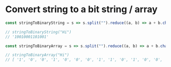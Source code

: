 # Convert string to a bit string / array

```javascript
const stringToBinaryString = s => s.split("").reduce((a, b) => a + b.charCodeAt(0).toString(2), "");

// stringToBinaryString("Hi")
// '10010001101001'
```

```javascript
const stringToBinaryArray = s => s.split("").reduce((a, b) => a + b.charCodeAt(0).toString(2), "").split("");

// stringToBinaryArray("Hi")
// [ '1', '0', '0', '1', '0', '0', '0', '1', '1', '0', '1', '0', '0', '1' ]
```
